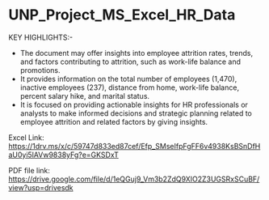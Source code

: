 # UNP_Project_MS_Excel_HR_Data

KEY HIGHLIGHTS:-

- The document may offer insights into employee attrition rates, trends, and factors contributing to attrition, such as work-life balance and promotions.
- It provides information on the total number of employees (1,470), inactive employees (237), distance from home, work-life balance, percent salary hike, and marital status.
- It is focused on providing actionable insights for HR professionals or analysts to make informed decisions and strategic planning related to employee attrition and related factors by giving insights.

Excel Link: https://1drv.ms/x/c/59747d833ed87cef/Efp_SMseIfpFgFF6v4938KsBSnDfHaU0yi5lAVw9838yFg?e=GKSDxT

PDF file link: https://drive.google.com/file/d/1eQGuj9_Vm3b2ZdQ9XIO2Z3UGSRxSCuBF/view?usp=drivesdk
